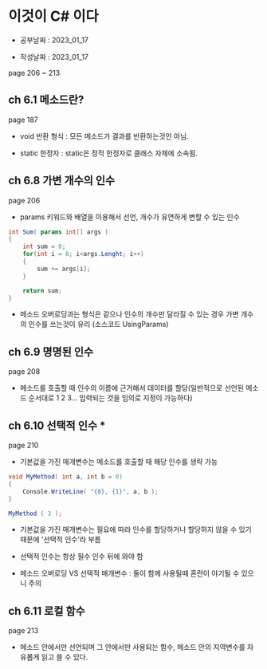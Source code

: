 # 이것이 C# 이다

- 공부날짜 : 2023_01_17

- 작성날짜 : 2023_01_17

page 206 ~ 213

## ch 6.1 메소드란?

page 187

* void 반환 형식 : 모든 메소드가 결과를 반환하는것인 아님.

* static 한정자 : static은 정적 한정자로 클래스 자체에 소속됨.

## ch 6.8 가변 개수의 인수

page 206

* params 키워드와 배열을 이용해서 선언, 개수가 유연하게 변할 수 있는 인수

``` C#
int Sum( params int[] args )
{
    int sum = 0;
    for(int i = 0; i<args.Lenght; i++)
    {
        sum += args[i];
    }

    return sum;
}
```

* 메소드 오버로딩과는 형식은 같으나 인수의 개수만 달라질 수 있는 경우 가변 개수의 인수를 쓰는것이 유리 (소스코드 UsingParams)

## ch 6.9 명명된 인수

page 208

* 메소드를 호출할 때 인수의 이름에 근거해서 데이터를 할당(일반적으로 선언된 메소드 순서대로 1 2 3... 입력되는 것을 임의로 지정이 가능하다)

## ch 6.10 선택적 인수 *

page 210

* 기본값을 가진 매개변수는 메소드를 호출할 때 해당 인수를 생략 가능

``` C#
void MyMethod( int a, int b = 0)
{
    Console.WriteLine( "{0}, {1}", a, b );
}
```
```C#
MyMethod ( 3 );
```

* 기본값을 가진 매개변수는 필요에 따라 인수를 할당하거나 할당하지 않을 수 있기 때문에 '선택적 인수'라 부름

* 선택적 인수는 항상 필수 인수 뒤에 와야 함

* 메소드 오버로딩 VS 선택적 매개변수 : 둘이 함께 사용될때 혼란이 야기될 수 있으니 주의

## ch 6.11 로컬 함수

page 213

* 메소드 안에서만 선언되며 그 안에서만 사용되는 함수, 메소드 안의 지역변수를 자유롭게 읽고 쓸 수 있다.
